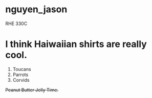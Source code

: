 # nguyen_jason
RHE 330C

# **I think Haiwaiian shirts are really cool.**

1. Toucans
2. Parrots
3. Corvids


~~Peanut Butter Jelly Time.~~
